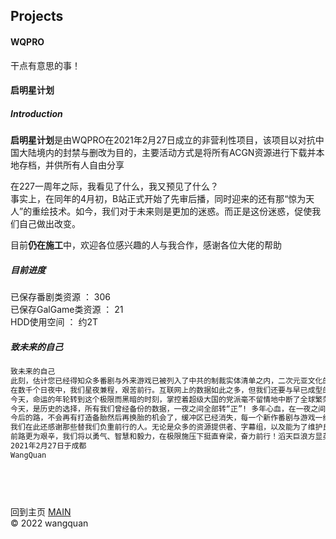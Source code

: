 ## Projects

#### **WQPRO**

干点有意思的事！

#### **启明星计划**

##### Introduction

**启明星计划**是由WQPRO在2021年2月27日成立的非营利性项目，该项目以对抗中国大陆境内的封禁与删改为目的，主要活动方式是将所有ACGN资源进行下载并本地存档，并供所有人自由分享

在227一周年之际，我看见了什么，我又预见了什么？  
事实上，在同年的4月初，B站正式开始了先审后播，同时迎来的还有那“惊为天人”的重绘技术。如今，我们对于未来则是更加的迷惑。而正是这份迷惑，促使我们自己做出改变。

  
  
目前**仍在施工**中，欢迎各位感兴趣的人与我合作，感谢各位大佬的帮助

##### **目前进度**  
已保存番剧类资源 ： 306  
已保存GalGame类资源 ： 21  
HDD使用空间 ： 约2T  

##### **致未来的自己**
```markdown
致未来的自己  
此刻，估计您已经得知众多番剧与外来游戏已被列入了中共的制裁实体清单之内，二次元亚文化的支流正在被引入主流文化江河当中。多年前，无论是在云淡风轻的季节，抑或是在剧变发生的前夕，我们无数人做出了极限生存的假设。预计有一天，所有正规渠道无论新旧的番剧与游戏将不可获得，而我们仍然将享受世界文化交流所带来的魅力。为了这个以为永远不会发生的假设，我们所有人，走上了二次元文化史上最为悲壮的长征，为文化在这里的生存打造“备胎”。  
在数千个日夜中，我们星夜兼程，艰苦前行。互联网上的数据如此之多，但我们还要与早已成型的“万里长城”做着斗争。我们无数次困惑过，失败过，但是从来没有放弃过。后来的年头里，当我们逐步走出迷茫，看到希望，看到我们已不是当年更加小众的下载党，看到诸如A站、B站、steam等的流行能让人们为了版权而付费，看到了越来越多的人已经有了完善的版权意识，又难免有一丝丝失落和灰心，担心在版权日益重要的今天，因为自己使用的盗版资源而迫害了版权收费的正规厂商。  
今天，命运的年轮转到这个极限而黑暗的时刻，掌控着超级大国的党派毫不留情地中断了全球繁荣的文化合作与产业体系，做出了最疯狂的决定。在毫无依据的条件下，把众多番剧与外来游戏放入了制裁实体名单。  
今天，是历史的选择，所有我们曾经备份的数据，一夜之间全部转“正”! 多年心血，在一夜之间继续为了我们的文化而转“正”！ 是的，这些努力，已经连成一片，挽狂澜于既倒，确保了我们所应得到的大部分文化产品的安全与供应！  
今后的路，不会再有打造备胎然后再换胎的机会了，缓冲区已经消失，每一个新作番剧与游戏一经公布，将立即进行备份、保存及分享。  
我们在此还感谢那些替我们负重前行的人。无论是众多的资源提供者、字幕组，以及能为了维护良性的BT环境而奋斗的人，还有许多的无名者，你们，更是真正的英雄！  
前路更为艰辛，我们将以勇气、智慧和毅力，在极限施压下挺直脊梁，奋力前行！滔天巨浪方显英雄本色，艰难困苦铸造诺亚方舟。  
2021年2月27日于成都  
WangQuan
```

## &emsp;   

回到主页 [MAIN](https://wangquanlikun.github.io/)   
© 2022 wangquan  
